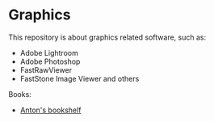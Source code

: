 # Graphics

This repository is about graphics related software, such as:
- Adobe Lightroom
- Adobe Photoshop
- FastRawViewer
- FastStone Image Viewer
and others



Books:
- [Anton's bookshelf](https://og2k.com/books/)
